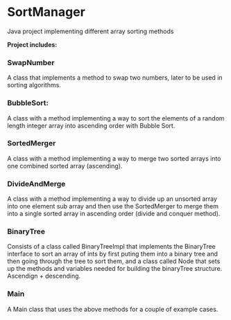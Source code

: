 # SortManager
Java project implementing different array sorting methods


**Project includes:**

### SwapNumber

A class that implements a method to swap two numbers, later to be used in sorting algorithms.

### BubbleSort: 

A class with a method implementing a way to sort the elements of a random length integer array into ascending order with Bubble Sort.

### SortedMerger

A class with a method implementing a way to merge two sorted arrays into one combined sorted array (ascending). 

### DivideAndMerge

A class with a method implementing a way to divide up an unsorted array into one element sub array and then use the SortedMerger to merge them into a single sorted array in ascending order (divide and conquer method). 

### BinaryTree

Consists of a class called BinaryTreeImpl that implements the BinaryTree interface to sort an array of ints by first puting them into a binary tree and then going through the tree to sort them, and a class called Node that sets up the methods and variables needed for building the binaryTree structure. Ascendign + descending.

### Main

A Main class that uses the above methods for a couple of example cases. 

